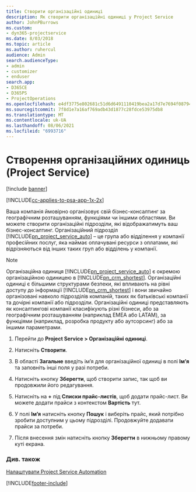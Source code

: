 ```yaml
---
title: Створити організаційні одиниці
description: Як створити організаційні одиниці у Project Service
author: JohnPBurrows
ms.custom:
- dyn365-projectservice
ms.date: 8/03/2018
ms.topic: article
ms.author: ruhercul
audience: Admin
search.audienceType:
- admin
- customizer
- enduser
search.app:
- D365CE
- D365PS
- ProjectOperations
ms.openlocfilehash: e4df3775e802681c51d6d6491110419bea2a17d7e7694f0879417800b5a6db37
ms.sourcegitcommit: 7f8d1e7a16af769adb43d1877c28fdce53975db8
ms.translationtype: MT
ms.contentlocale: uk-UA
ms.lasthandoff: 08/06/2021
ms.locfileid: "6993716"
---
```

# <a name="create-organizational-units-project-service"></a>Створення організаційних одиниць (Project Service)

[!include [banner](../includes/psa-now-project-operations.md)]

[!INCLUDE[cc-applies-to-psa-app-1x-2x](../includes/cc-applies-to-psa-app-1x-2x.md)]

Ваша компанія ймовірно організовує свій бізнес-консалтинг за географічним розташуванням, функціями чи іншими областями. Ви можете створити організаційні підрозділи, які відображатимуть ваш бізнес-консалтинг. Організаційний підрозділ [!INCLUDE[pn_project_service_auto](../includes/pn-project-service-auto.md)] – це група або відділення у компанії професійних послуг, яка наймає оплачувані ресурси з оплатами, які відрізняються від інших таких груп або відділень у компанії.  
  
> [!NOTE]
>  Організаційна одиниця [!INCLUDE[pn_project_service_auto](../includes/pn-project-service-auto.md)] є окремою організаційною одиницею в [!INCLUDE[pn_crm_shortest](../includes/pn-crm-shortest.md)]. Організаційні одиниці є більшими структурами безпеки, які впливають на рівні доступу до інформації [!INCLUDE[pn_crm_shortest](../includes/pn-crm-shortest.md)] і вони звичайно організовані навколо підрозділів компаній, таких як батьківські компанії та дочірні компанії або підрозділи. Організаційні одиниці представляють як консалтингові компанії класифікують різні бізнеси, або за географічним розташуванням (наприклад EMEA або LATAM), за функціями (наприклад, розробка продукту або аутсорсинг) або за іншими параметрами.  
  
1.  Перейти до **Project Service > Організаційні одиниці**.  
  
2.  Натисніть **Створити**.  
  
3.  В області **Загальне** введіть ім’я для організаційної одиниці в полі **Ім’я** та заповніть інші поля у разі потреби.  
  
4.  Натисніть кнопку **Зберегти**, щоб створити запис, так щоб ви продовжили його редагування.  
  
5.  Натисніть на **+** під **Списки прайс-листів**, щоб додати прайс-лист. Ви можете додати прайси з контекстом **Вартість** тут.  
  
6.  У полі **Ім’я** натисніть кнопку **Пошук** і виберіть прайс, який потрібно зробити доступним у цьому підрозділі. Продовжуйте додавати прайси за потреби.  
  
7.  Після внесення змін натисніть кнопку **Зберегти** в нижньому правому куті екрана.  
  
### <a name="see-also"></a>Див. також  
 [Налаштувати Project Service Automation](../psa/configure.md)


[!INCLUDE[footer-include](../includes/footer-banner.md)]